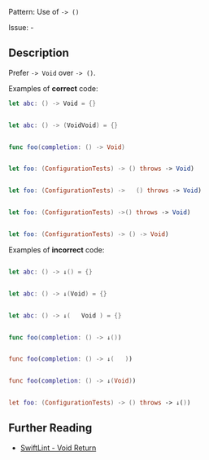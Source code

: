 Pattern: Use of `-> ()`

Issue: -

## Description

Prefer `-> Void` over `-> ()`.

Examples of **correct** code:
```swift
let abc: () -> Void = {}


let abc: () -> (VoidVoid) = {}


func foo(completion: () -> Void)


let foo: (ConfigurationTests) -> () throws -> Void)


let foo: (ConfigurationTests) ->   () throws -> Void)


let foo: (ConfigurationTests) ->() throws -> Void)


let foo: (ConfigurationTests) -> () -> Void)

```
Examples of **incorrect** code:
```swift

let abc: () -> ↓() = {}


let abc: () -> ↓(Void) = {}


let abc: () -> ↓(   Void ) = {}


func foo(completion: () -> ↓())


func foo(completion: () -> ↓(   ))


func foo(completion: () -> ↓(Void))


let foo: (ConfigurationTests) -> () throws -> ↓())

```

## Further Reading

* [SwiftLint - Void Return](https://github.com/realm/SwiftLint/blob/master/Rules.md#void-return)